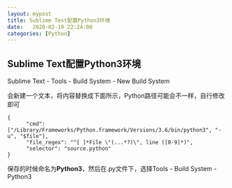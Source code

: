 ```yaml
---
layout: mypost
title: Sublime Text配置Python3环境
date:   2020-02-19 22:24:00
categories: [Python]
---
```


## Sublime Text配置Python3环境

Sublime Text - Tools - Build System - New Build System

会新建一个文本，将内容替换成下面所示，Python路径可能会不一样，自行修改即可

```
{
      "cmd": ["/Library/Frameworks/Python.framework/Versions/3.6/bin/python3", "-u", "$file"],
      "file_regex": "^[ ]*File \"(...*?)\", line ([0-9]*)",
      "selector": "source.python"
}
```

保存的时候命名为**Python3**，然后在.py文件下，选择Tools - Build System - Python3